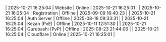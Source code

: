 | 2025-10-21 16:25:04 | Website | Online | 2025-10-21 16:25:01 |
| 2025-10-21 16:25:04 | Registration | Offline | 2025-09-09 16:40:23 |
| 2025-10-21 16:25:04 | Auth Server | Offline | 2025-08-18 09:33:31 |
| 2025-10-21 16:25:04 | Kezan (PvE) | Offline | 2025-10-11 12:51:30 |
| 2025-10-21 16:25:04 | Gurubashi (PvP) | Offline | 2025-08-23 21:44:06 |
| 2025-10-21 16:25:04 | Cloudflare | Online | 2025-10-21 16:25:01 |
